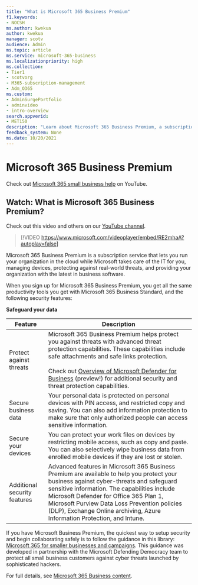 ```yaml
---
title: "What is Microsoft 365 Business Premium"
f1.keywords:
- NOCSH
ms.author: kwekua
author: kwekua
manager: scotv
audience: Admin
ms.topic: article
ms.service: microsoft-365-business
ms.localizationpriority: high
ms.collection: 
- Tier1
- scotvorg
- M365-subscription-management 
- Adm_O365
ms.custom: 
- AdminSurgePortfolio
- adminvideo
- intro-overview
search.appverid:
- MET150
description: "Learn about Microsoft 365 Business Premium, a subscription service that takes care of the IT part for you."
feedback_system: None
ms.date: 10/20/2021
---
```


# Microsoft 365 Business Premium

Check out [Microsoft 365 small business help](https://go.microsoft.com/fwlink/?linkid=2197659) on YouTube.

## Watch: What is Microsoft 365 Business Premium?

Check out this video and others on our [YouTube channel](https://go.microsoft.com/fwlink/?linkid=2198029).

> [!VIDEO https://www.microsoft.com/videoplayer/embed/RE2mhaA?autoplay=false]

Microsoft 365 Business Premium is a subscription service that lets you run your organization in the cloud while Microsoft takes care of the IT for you, managing devices, protecting against real-world threats, and providing your organization with the latest in business software.

When you sign up for Microsoft 365 Business Premium, you get all the same productivity tools you get with Microsoft 365 Business Standard, and the following security features:

**Safeguard your data**


|Feature|Description|
| --- | --- |
| Protect against threats | Microsoft 365 Business Premium helps protect you against threats with advanced threat protection capabilities. These capabilities include safe attachments and safe links protection. <br/><br/>Check out [Overview of Microsoft Defender for Business](../../security/defender-business/mdb-overview.md) (preview!) for additional security and threat protection capabilities. |
| Secure business data | Your personal data is protected on personal devices with PIN access, and restricted copy and saving. You can also add information protection to make sure that only authorized people can access sensitive information. |
| Secure your devices | You can protect your work files on devices by restricting mobile access, such as copy and paste. You can also selectively wipe business data from enrolled mobile devices if they are lost or stolen. |
| Additional security features | Advanced features in Microsoft 365 Business Premium are available to help you protect your business against cyber-threats and safeguard sensitive information. The capabilities include Microsoft Defender for Office 365 Plan 1, Microsoft Purview Data Loss Prevention policies (DLP), Exchange Online archiving, Azure Information Protection, and Intune. |

If you have Microsoft Business Premium, the quickest way to setup security and begin collaborating safely is to follow the guidance in this library: [Microsoft 365 for smaller businesses and campaigns](../../business-premium/index.md). This guidance was developed in partnership with the Microsoft Defending Democracy team to protect all small business customers against cyber threats launched by sophisticated hackers. 

For full details, see [Microsoft 365 Business content](../../admin/index.yml).
